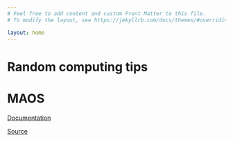 ```yaml
---
# Feel free to add content and custom Front Matter to this file.
# To modify the layout, see https://jekyllrb.com/docs/themes/#overriding-theme-defaults

layout: home
---
```


# Random computing tips

# MAOS

[Documentation](https://lianqiw.github.com/maos)

[Source](https://github.com/lianqiw/maos)

